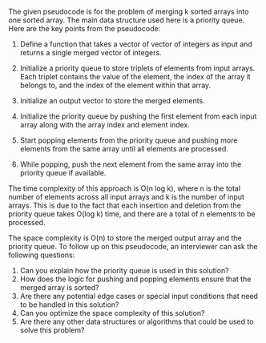 The given pseudocode is for the problem of merging k sorted arrays into one sorted array. The main data structure used here is a priority queue. Here are the key points from the pseudocode:

1. Define a function that takes a vector of vector of integers as input and returns a single merged vector of integers.

2. Initialize a priority queue to store triplets of elements from input arrays. Each triplet contains the value of the element, the index of the array it belongs to, and the index of the element within that array.

3. Initialize an output vector to store the merged elements.

4. Initialize the priority queue by pushing the first element from each input array along with the array index and element index.

5. Start popping elements from the priority queue and pushing more elements from the same array until all elements are processed.

6. While popping, push the next element from the same array into the priority queue if available.

The time complexity of this approach is O(n log k), where n is the total number of elements across all input arrays and k is the number of input arrays. This is due to the fact that each insertion and deletion from the priority queue takes O(log k) time, and there are a total of n elements to be processed.

The space complexity is O(n) to store the merged output array and the priority queue.
To follow up on this pseudocode, an interviewer can ask the following questions:

1. Can you explain how the priority queue is used in this solution?
2. How does the logic for pushing and popping elements ensure that the merged array is sorted?
3. Are there any potential edge cases or special input conditions that need to be handled in this solution?
4. Can you optimize the space complexity of this solution?
5. Are there any other data structures or algorithms that could be used to solve this problem?